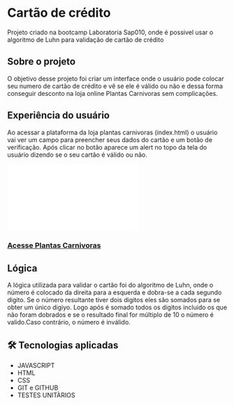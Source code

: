 # Cartão de crédito

Projeto criado na bootcamp Laboratoria Sap010, onde é possivel usar o algoritmo de Luhn para validação de cartão de crédito

## Sobre o projeto

O objetivo desse projeto foi criar um interface onde o usuário pode colocar seu numero de cartão de crédito e vê se ele é válido ou não e dessa forma conseguir desconto na loja online Plantas Carnivoras sem complicações.

## Experiência do usuário

Ao acessar a plataforma da loja plantas carnivoras (index.html) o usuário vai ver um campo para preencher seus dados do cartão e um botão de verificação. Após clicar no botão aparece um alert no topo da tela do usuário dizendo se o seu cartão é válido ou não.

![preview](./src/images/Index.html)

### [Acesse Plantas Carnivoras](https://vitcbrl.github.io/SAP010-card-validation/)

## Lógica

A lógica utilizada para validar o cartão foi do algoritmo de Luhn, onde o número é colocado da direita para a esquerda e dobra-se a cada segundo digito. Se o número resultante tiver dois digitos eles são somados para se obter um único digiyo. Logo após é somado todos os digitos incluido os que não foram dobrados e se o resultado final for múltiplo de 10 o número é valido.Caso contrário, o número é inválido.

## 🛠 Tecnologias aplicadas

- JAVASCRIPT
- HTML
- CSS
- GIT e GITHUB
- TESTES UNITÀRIOS
